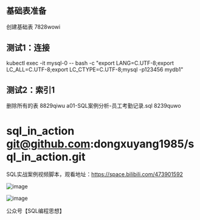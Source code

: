




## 基础表准备
创建基础表                                                   7828wowi


## 测试1：连接
kubectl exec -it mysql-0 -- bash -c "export LANG=C.UTF-8;export LC_ALL=C.UTF-8;export LC_CTYPE=C.UTF-8;mysql -p123456 mydb1"


## 测试2：索引1
删除所有的表                                                       8829qiwu
a01-SQL案例分析-员工考勤记录.sql                                  8239quwo







# sql_in_action  git@github.com:dongxuyang1985/sql_in_action.git
SQL实战案例视频脚本，观看地址：https://space.bilibili.com/473901592

![image](https://user-images.githubusercontent.com/25314296/161361465-f7594876-fc0c-4cb3-a95a-57b5a54b5533.png)


![image](https://user-images.githubusercontent.com/25314296/161361445-b5a22337-bc40-455f-b6cc-87894ac4435a.png)

公众号【SQL编程思想】

